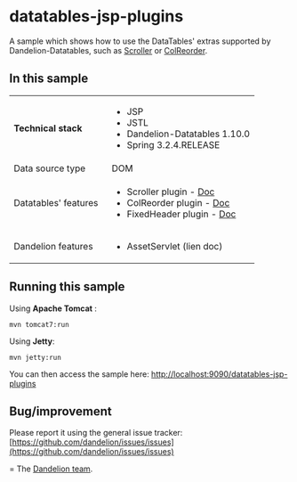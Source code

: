 datatables-jsp-plugins
=================================================================

A sample which shows how to use the DataTables' extras supported by Dandelion-Datatables, such as [Scroller](http://datatables.net/extras/scroller/) or [ColReorder](http://datatables.net/extras/colreorder/).

## In this sample

<table style="width:100%;">
	<tbody>
		<tr>
			<td style="width:40%;"><strong>Technical stack</strong></td>
			<td style="width:60%;">
				<ul>
				   <li>JSP</li>
				   <li>JSTL</li>
				   <li>Dandelion-Datatables 1.10.0</li>
				   <li>Spring 3.2.4.RELEASE</li>
				</ul>
			</td>
		</tr>
		<tr>
			<td>Data source type</td>
			<td>DOM</td>
		</tr>
		<tr>
			<td>Datatables' features</td>
			<td>
				<ul>
					<li>Scroller plugin - <a href="http://dandelion.github.io/datatables/tutorials/plugins/scroller.html">Doc</a></li>
 					<li>ColReorder plugin - <a href="http://dandelion.github.io/datatables/tutorials/plugins/colreorder.html">Doc</a></li>
 					<li>FixedHeader plugin - <a href="http://dandelion.github.io/datatables/tutorials/plugins/fixedheader.html">Doc</a></li>
				</ul>
			</td>
		</tr>
		<tr>
			<td>Dandelion features</td>
			<td>
				<ul>
					<li>AssetServlet (lien doc)</li>
				</ul>
			</td>
		</tr>
	</tbody>
</table>

## Running this sample

Using __Apache Tomcat__ :

    mvn tomcat7:run

Using __Jetty__:

    mvn jetty:run

You can then access the sample here: [http://localhost:9090/datatables-jsp-plugins](http://localhost:9090/datatables-jsp-plugins)

## Bug/improvement

Please report it using the general issue tracker: [https://github.com/dandelion/issues/issues](https://github.com/dandelion/issues/issues)

=
The [Dandelion team](http://dandelion.github.io/team/).